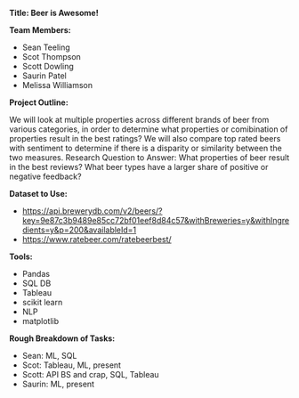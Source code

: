 **Title: Beer is Awesome!**

**Team Members:**
* Sean Teeling
* Scot Thompson
* Scott Dowling
* Saurin Patel
* Melissa Williamson

**Project Outline:**

We will look at multiple properties across different brands of beer from various categories,
in order to determine what properties or comibination of properties result in the 
best ratings? We will also compare top rated beers with sentiment to determine
if there is a disparity or similarity between the two measures.
Research Question to Answer:
What properties of beer result in the best reviews?
What beer types have a larger share of positive or negative feedback?

**Dataset to Use:**
* https://api.brewerydb.com/v2/beers/?key=9e87c3b9489e85cc72bf01eef8d84c57&withBreweries=y&withIngredients=y&p=200&availableId=1
* https://www.ratebeer.com/ratebeerbest/

**Tools:**
* Pandas
* SQL DB
* Tableau
* scikit learn
* NLP
* matplotlib

**Rough Breakdown of Tasks:**
* Sean: ML, SQL
* Scot: Tableau, ML, present
* Scott: API BS and crap, SQL, Tableau
* Saurin: ML, present

